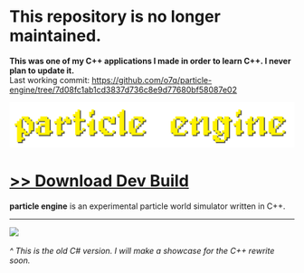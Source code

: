 # This repository is no longer maintained.
**This was one of my C++ applications I made in order to learn C++. I never plan to update it.**\
Last working commit: https://github.com/o7q/particle-engine/tree/7d08fc1ab1cd3837d736c8e9d77680bf58087e02

<img src="assets/images/banner.png">

# [<b>>> Download Dev Build</b>](https://github.com/o7q/particle-engine/raw/main/assets/build/ParticleEngine.zip)
**particle engine** is an experimental particle world simulator written in C++.

---

<img src="assets/images/showcase.gif">

*^ This is the old C# version. I will make a showcase for the C++ rewrite soon.*